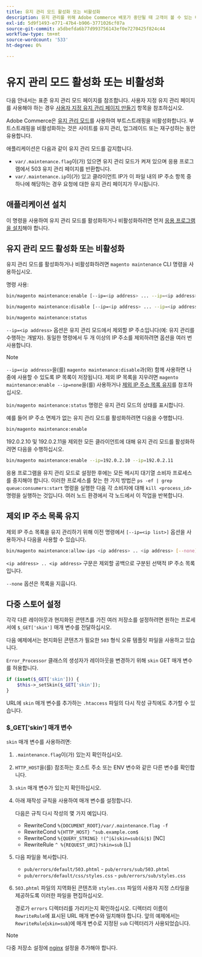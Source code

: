 ```yaml
---
title: 유지 관리 모드 활성화 또는 비활성화
description: 유지 관리를 위해 Adobe Commerce 배포가 중단될 때 고객이 볼 수 있는 내용을 사용자 지정하려면 다음 단계를 따르십시오.
exl-id: 5d9f1493-e771-47b4-b906-3771026cf07a
source-git-commit: a5dbefda6b77d993756143ef0e7270425f824c44
workflow-type: tm+mt
source-wordcount: '533'
ht-degree: 0%

---
```


# 유지 관리 모드 활성화 또는 비활성화

다음 안내서는 표준 유지 관리 모드 페이지를 참조합니다. 사용자 지정 유지 관리 페이지를 사용해야 하는 경우 [사용자 지정 유지 관리 페이지 만들기](../../upgrade/troubleshooting/maintenance-mode-options.md) 항목을 참조하십시오.

Adobe Commerce은 [유지 관리 모드](../../configuration/bootstrap/application-modes.md#maintenance-mode)를 사용하여 부트스트래핑을 비활성화합니다. 부트스트래핑을 비활성화하는 것은 사이트를 유지 관리, 업그레이드 또는 재구성하는 동안 유용합니다.

애플리케이션은 다음과 같이 유지 관리 모드를 감지합니다.

* `var/.maintenance.flag`이(가) 있으면 유지 관리 모드가 켜져 있으며 응용 프로그램에서 503 유지 관리 페이지를 반환합니다.
* `var/.maintenance.ip`이(가) 있고 클라이언트 IP가 이 파일 내의 IP 주소 항목 중 하나에 해당하는 경우 요청에 대한 유지 관리 페이지가 무시됩니다.

## 애플리케이션 설치

이 명령을 사용하여 유지 관리 모드를 활성화하거나 비활성화하려면 먼저 [응용 프로그램을 설치](../advanced.md)해야 합니다.

## 유지 관리 모드 활성화 또는 비활성화

유지 관리 모드를 활성화하거나 비활성화하려면 `magento maintenance` CLI 명령을 사용하십시오.

명령 사용:

```bash
bin/magento maintenance:enable [--ip=<ip address> ... --ip=<ip address>] | [ip=none]
```

```bash
bin/magento maintenance:disable [--ip=<ip address> ... --ip=<ip address>] | [ip=none]
```

```bash
bin/magento maintenance:status
```

`--ip=<ip address>` 옵션은 유지 관리 모드에서 제외할 IP 주소입니다(예: 유지 관리를 수행하는 개발자). 동일한 명령에서 두 개 이상의 IP 주소를 제외하려면 옵션을 여러 번 사용합니다.

>[!NOTE]
>
>`--ip=<ip address>`을(를) `magento maintenance:disable`과(와) 함께 사용하면 나중에 사용할 수 있도록 IP 목록이 저장됩니다. 제외 IP 목록을 지우려면 `magento maintenance:enable --ip=none`을(를) 사용하거나 [제외 IP 주소 목록 유지](#maintain-the-list-of-exempt-ip-addresses)를 참조하십시오.

`bin/magento maintenance:status` 명령은 유지 관리 모드의 상태를 표시합니다.

예를 들어 IP 주소 면제가 없는 유지 관리 모드를 활성화하려면 다음을 수행합니다.

```bash
bin/magento maintenance:enable
```

192.0.2.10 및 192.0.2.11을 제외한 모든 클라이언트에 대해 유지 관리 모드를 활성화하려면 다음을 수행하십시오.

```bash
bin/magento maintenance:enable --ip=192.0.2.10 --ip=192.0.2.11
```

응용 프로그램을 유지 관리 모드로 설정한 후에는 모든 메시지 대기열 소비자 프로세스를 중지해야 합니다.
이러한 프로세스를 찾는 한 가지 방법은 `ps -ef | grep queue:consumers:start` 명령을 실행한 다음 각 소비자에 대해 `kill <process_id>` 명령을 실행하는 것입니다. 여러 노드 환경에서 각 노드에서 이 작업을 반복합니다.

## 제외 IP 주소 목록 유지

제외 IP 주소 목록을 유지 관리하기 위해 이전 명령에서 `[--ip=<ip list>]` 옵션을 사용하거나 다음을 사용할 수 있습니다.

```bash
bin/magento maintenance:allow-ips <ip address> .. <ip address> [--none]
```

`<ip address> .. <ip address>` 구문은 제외할 공백으로 구분된 선택적 IP 주소 목록입니다.

`--none` 옵션은 목록을 지웁니다.

## 다중 스토어 설정

<!-- To set up multiple stores, each with a different layout and localized content, create a skin for each and put it into `pub/errors/{name}` where `{name}` is the store code. To distinguish between stores and websites with the same instance, use `pub/errors/{type}-{name}` where `{type}` is either `store` or `website` and matches the `MAGE_RUN_TYPE` in your server configuration. Another option is to pass the `$_GET['skin']` parameter to the intended processor. This method requires a specific configuration on your server. -->
<!-- Replace the line below with the commented text after https://github.com/magento/magento2/pull/35095 is merged. -->

각각 다른 레이아웃과 현지화된 콘텐츠를 가진 여러 저장소를 설정하려면 원하는 프로세서에 `$_GET['skin']` 매개 변수를 전달하십시오.

다음 예제에서는 현지화된 콘텐츠가 필요한 `503` 형식 오류 템플릿 파일을 사용하고 있습니다.

`Error_Processor` 클래스의 생성자가 레이아웃을 변경하기 위해 `skin` GET 매개 변수를 허용합니다.

```php
if (isset($_GET['skin'])) {
    $this->_setSkin($_GET['skin']);
}
```

URL에 `skin` 매개 변수를 추가하는 `.htaccess` 파일의 다시 작성 규칙에도 추가할 수 있습니다.

### $_GET[&#39;skin&#39;] 매개 변수

`skin` 매개 변수를 사용하려면:

1. `.maintenance.flag`이(가) 있는지 확인하십시오.
1. `HTTP_HOST`을(를) 참조하는 호스트 주소 또는 ENV 변수와 같은 다른 변수를 확인합니다.
1. `skin` 매개 변수가 있는지 확인하십시오.
1. 아래 재작성 규칙을 사용하여 매개 변수를 설정합니다.

   다음은 규칙 다시 작성의 몇 가지 예입니다.

   * RewriteCond `%{DOCUMENT_ROOT}/var/.maintenance.flag -f`
   * RewriteCond `%{HTTP_HOST} ^sub.example.com$`
   * RewriteCond `%{QUERY_STRING} !(^|&)skin=sub(&|$)` [NC]
   * RewriteRule `^ %{REQUEST_URI}?skin=sub` [L]

1. 다음 파일을 복사합니다.

   * `pub/errors/default/503.phtml` - `pub/errors/sub/503.phtml`
   * `pub/errors/default/css/styles.css` - `pub/errors/sub/styles.css`

1. `503.phtml` 파일의 지역화된 콘텐츠와 `styles.css` 파일의 사용자 지정 스타일을 제공하도록 이러한 파일을 편집하십시오.

   경로가 `errors` 디렉터리를 가리키는지 확인하십시오. 디렉터리 이름이 `RewriteRule`에 표시된 URL 매개 변수와 일치해야 합니다. 앞의 예제에서는 `RewriteRule`(`skin=sub`)에 매개 변수로 지정된 `sub` 디렉터리가 사용되었습니다.

>[!NOTE]
>
>다중 저장소 설정에 [nginx](../../configuration/multi-sites/ms-nginx.md) 설정을 추가해야 합니다.
